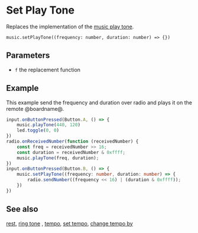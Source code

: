 # Set Play Tone

Replaces the implementation of the [music play tone](/makecode-blockeditor/reference/music/play-tone).


```sig
music.setPlayTone((frequency: number, duration: number) => {})
```

## Parameters

* ``f`` the replacement function

## Example

This example send the frequency and duration over radio 
and plays it on the remote @boardname@.

```typescript
input.onButtonPressed(Button.A, () => {
    music.playTone(440, 120)
    led.toggle(0, 0)
})
radio.onReceivedNumber(function (receivedNumber) {
    const freq = receivedNumber >> 16;
    const duration = receivedNumber & 0xffff;
    music.playTone(freq, duration);
})
input.onButtonPressed(Button.B, () => {
    music.setPlayTone((frequency: number, duration: number) => {
        radio.sendNumber((frequency << 16) | (duration & 0xffff));
    })    
})
```
## See also

[rest](/makecode-blockeditor/reference/music/rest), [ring tone](/makecode-blockeditor/reference/music/ring-tone) , [tempo](/makecode-blockeditor/reference/music/tempo), [set tempo](/makecode-blockeditor/reference/music/set-tempo), 
[change tempo by](/makecode-blockeditor/reference/music/change-tempo-by)
